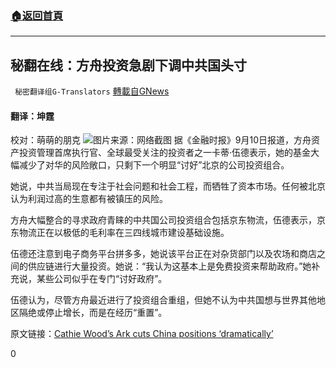 ###  [:house:返回首頁](https://github.com/ourhimalayas/txt)
---


## 秘翻在线：方舟投资急剧下调中共国头寸
` 秘密翻译组G-Translators` [轉載自GNews](https://gnews.org/zh-hans/1523313/)

#### 翻译：坤霆
校对：萌萌的朋克
![](https://assets.gnews.org/wp-content/uploads/2021/09/1-35.jpg)图片来源：网络截图
据《金融时报》9月10日报道，方舟资产投资管理首席执行官、全球最受关注的投资者之一卡蒂·伍德表示，她的基金大幅减少了对华的风险敞口，只剩下一个明显“讨好”北京的公司投资组合。

她说，中共当局现在专注于社会问题和社会工程，而牺牲了资本市场。任何被北京认为利润过高的生意都有被镇压的风险。

方舟大幅整合的寻求政府青睐的中共国公司投资组合包括京东物流，伍德表示，京东物流正在以极低的毛利率在三四线城市建设基础设施。

伍德还注意到电子商务平台拼多多，她说该平台正在对杂货部门以及农场和商店之间的供应链进行大量投资。她说：“我认为这基本上是免费投资来帮助政府。”她补充说，某些公司似乎在专门“讨好政府”。

伍德认为，尽管方舟最近进行了投资组合重组，但她不认为中共国想与世界其他地区隔绝或停止增长，而是在经历“重置”。

原文链接：[Cathie Wood’s Ark cuts China positions ‘dramatically’](https://www.ft.com/content/4ddf4b5b-3267-41b2-ad04-8f4e77783a5c)

0
